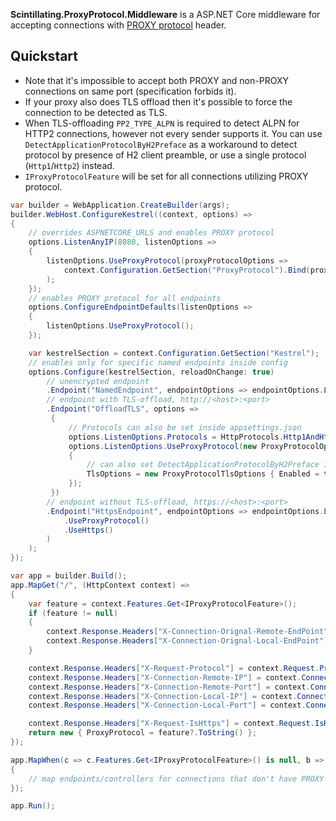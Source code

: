 **Scintillating.ProxyProtocol.Middleware** is a ASP.NET Core middleware for accepting connections with [PROXY protocol](https://www.haproxy.org/download/2.6/doc/proxy-protocol.txt) header.

## Quickstart

* Note that it's impossible to accept both PROXY and non-PROXY connections on same port (specification forbids it).
* If your proxy also does TLS offload then it's possible to force the connection to be detected as TLS.
* When TLS-offloading `PP2_TYPE_ALPN` is required to detect ALPN for HTTP2 connections, however not every sender supports it. You can use `DetectApplicationProtocolByH2Preface` as a workaround to detect protocol by presence of H2 client preamble, or use a single protocol (`Http1`/`Http2`) instead.
* `IProxyProtocolFeature` will be set for all connections utilizing PROXY protocol.

```csharp
var builder = WebApplication.CreateBuilder(args);
builder.WebHost.ConfigureKestrel((context, options) =>
{
    // overrides ASPNETCORE_URLS and enables PROXY protocol
    options.ListenAnyIP(8080, listenOptions =>
    {
        listenOptions.UseProxyProtocol(proxyProtocolOptions =>
            context.Configuration.GetSection("ProxyProtocol").Bind(proxyProtocolOptions)
        );
    });
    // enables PROXY protocol for all endpoints
    options.ConfigureEndpointDefaults(listenOptions =>
    {
        listenOptions.UseProxyProtocol();
    });

    var kestrelSection = context.Configuration.GetSection("Kestrel");
    // enables only for specific named endpoints inside config
    options.Configure(kestrelSection, reloadOnChange: true)
        // unencrypted endpoint
        .Endpoint("NamedEndpoint", endpointOptions => endpointOptions.ListenOptions.UseProxyProtocol()
        // endpoint with TLS-offload, http://<host>:<port>
        .Endpoint("OffloadTLS", options =>
         {
             // Protocols can also be set inside appsettings.json
             options.ListenOptions.Protocols = HttpProtocols.Http1AndHttp2;
             options.ListenOptions.UseProxyProtocol(new ProxyProtocolOptions
             {
                 // can also set DetectApplicationProtocolByH2Preface if ALPN is missing
                 TlsOptions = new ProxyProtocolTlsOptions { Enabled = true }
             });
         })
        // endpoint without TLS-offload, https://<host>:<port>
        .Endpoint("HttpsEndpoint", endpointOptions => endpointOptions.ListenOptions
            .UseProxyProtocol()
            .UseHttps()
        )
    );
});

var app = builder.Build();
app.MapGet("/", (HttpContext context) =>
{
    var feature = context.Features.Get<IProxyProtocolFeature>();
    if (feature != null)
    {
        context.Response.Headers["X-Connection-Orignal-Remote-EndPoint"] = feature.OriginalRemoteEndPoint?.ToString();
        context.Response.Headers["X-Connection-Orignal-Local-EndPoint"] = feature.OriginalLocalEndPoint?.ToString();
    }

    context.Response.Headers["X-Request-Protocol"] = context.Request.Protocol;
    context.Response.Headers["X-Connection-Remote-IP"] = context.Connection.RemoteIpAddress?.ToString();
    context.Response.Headers["X-Connection-Remote-Port"] = context.Connection.RemotePort.ToString();
    context.Response.Headers["X-Connection-Local-IP"] = context.Connection.LocalIpAddress?.ToString();
    context.Response.Headers["X-Connection-Local-Port"] = context.Connection.LocalPort.ToString();

    context.Response.Headers["X-Request-IsHttps"] = context.Request.IsHttps.ToString();
    return new { ProxyProtocol = feature?.ToString() };
});

app.MapWhen(c => c.Features.Get<IProxyProtocolFeature>() is null, b =>
{
    // map endpoints/controllers for connections that don't have PROXY protocol enabled.
});

app.Run();
```
